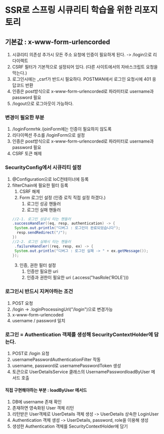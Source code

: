 # SSR로 스프링 시큐리티 학습을 위한 리포지토리
## 기본값 : x-www-form-urlencorded

1. 시큐리티 의존성 추가시 모든 주소 요청에 인증이 필요하게 된다. -> /login으로 리다이렉트
2. CSRF 필터가 기본적으로 설정되어 있다. (다른 사이트에서의 자바스크립트 요청을 막는다.)
3. 로그인시에는 _csrf가 반드시 필요하다. POSTMAN에서 로그인 요청시에 401 응답코드 반환
4. 인증은 post방식으로 x-www-form-urlencorded로 파라미터로 username과 password 필요
5. /logout으로 로그아웃이 가능하다.

### 변경이 필요한 부분
1. /loginFormrhk /joinForm에는 인증이 필요하지 않도록
2. 리다이렉션 주소를 /loginForm으로 설정
3. 인증은 post방식으로 x-www-form-urlencorded로 파라미터로 username과 password 필요
4. CSRF 토큰 해제

### SecurityConfig에서 시큐리티 설정
1. @Configuration으로 IoC컨테이너에 등록
2. filterChain에 필요한 필터 등록
   1. CSRF 해제
   2. Form 로그인 설정 (인증 로직 직접 설정 하겠다.)
      1. 로그인 성공 핸들러
      2. 로그인 실패 핸들러
   ```java
   //2-1. 로그인 성공시 타는 핸들러
   .successHandler((eq, resp, authentication) -> {
    System.out.println("디버그 : 로그인이 완료되었습니다");
     resp.sendRedirect("/");
   })
   //2-2. 로그인 실패시 타는 핸들러
    .failureHandler((req, resp, ex) -> {
    System.out.println("디버그 : 로그인 실패 -> " + ex.getMessage());
   });
   ```
   3. 인증, 권한 필터 설정
      1. 인증만 필요한 uri
      2. 인증과 권한이 필요한 uri  (.access("hasRole('ROLE')))

### 로그인시 반드시 지켜야하는 조건
1. POST 요청
2. /login -> .loginProcessingUrl("/login")으로 변경가능
3. x-www-form-urlencoded
4. username / password 일치

### 로그인 = Authentication 객체를 생성해 SecurityContextHolder에 담는다.
1. POST로 /login 요청
2. usernamePasswordAuthenticationFilter 작동
3. username, password로 usernamePasswordToken 생성
4. 토큰으로 UserDetailsService 클래스의 UsernamePasswordloadByUser 메서드 호출

#### 직접 구현해야하는 부분 : loadByUser 메서드
1. DB에 username 존재 확인
2. 존재하면 영속화된 User 객체 리턴
3. 리턴받은 User객체로 UserDetails 객체 생성 -> UserDetails 상속한 LoginUser
4. Authentication 객체 생성 -> UserDetails, password, role을 이용해 생성
5. 생성한 Authentication 객체를 SecurityContextHolder에 담기